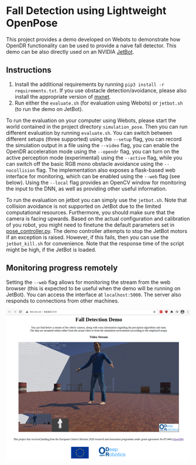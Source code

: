 # Fall Detection using Lightweight OpenPose

This project provides a demo developed on Webots to demonstrate how OpenDR functionality can be used to provide a naive fall detector. 
This demo can be also directly used on an NVIDIA [JetBot](https://github.com/NVIDIA-AI-IOT/jetbot).

## Instructions
1. Install the additional requirements by running `pip3 install -r requirements.txt`.
   If you use obstacle detection/avoidance, please also install the appropriate version of [mxnet](https://mxnet.apache.org).
2. Run either the `evaluate.sh` (for evaluation using Webots) or `jetbot.sh` (to run the demo on JetBot).

To run the evaluation on your computer using Webots, please start the world contained in the project directory `simulation_pose`. 
Then you can run different evaluation by running `evaluate.sh`. 
You can switch between different setups (three supported) using the `--setup` flag, you can record the simulation output in a file using the `--video` flag, you can enable the OpenDR acceleration mode using the `--opendr` flag, you can turn on the active perception mode (experimental) using the `--active` flag, while you can switch off the basic RGB mono obstacle avoidance using the `--nocollision` flag. 
The implementation also exposes a flask-based web interface for monitoring, which can be enabled using the `--web` flag (see below). 
Using the `--local` flag provides an OpenCV window for monitoring the input to the DNN, as well as providing other useful information.

To run the evaluation on jetbot you can simply use the `jetbot.sh`. 
Note that collision avoidance is not supported on JetBot due to the limited computational resources. 
Furthermore, you should make sure that the camera is facing upwards. 
Based on the actual configuration and calibration of you robot, you might need to finetune the default parameters set in [pose_controller.py](utils/pose_controller.py#L87). 
The demo controller attempts to stop the JetBot motors if an exception is raised.
However, if this fails, then you can use the `jetbot_kill.sh` for convenience. 
Note that the response time of the script might be high, if the JetBot is loaded.

## Monitoring progress remotely
Setting the ``--web`` flag allows for monitoring the stream from the web browser (this is expected to be useful when the demo will be running on JetBot). 
You can access the interface at `localhost:5000`. 
The server also responds to connections from other machines.

![alt text](flask.png)
